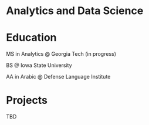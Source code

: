 # Analytics and Data Science

# Education
MS in Analytics @ Georgia Tech (in progress)

BS @ Iowa State University

AA in Arabic @ Defense Language Institute

# Projects

TBD
